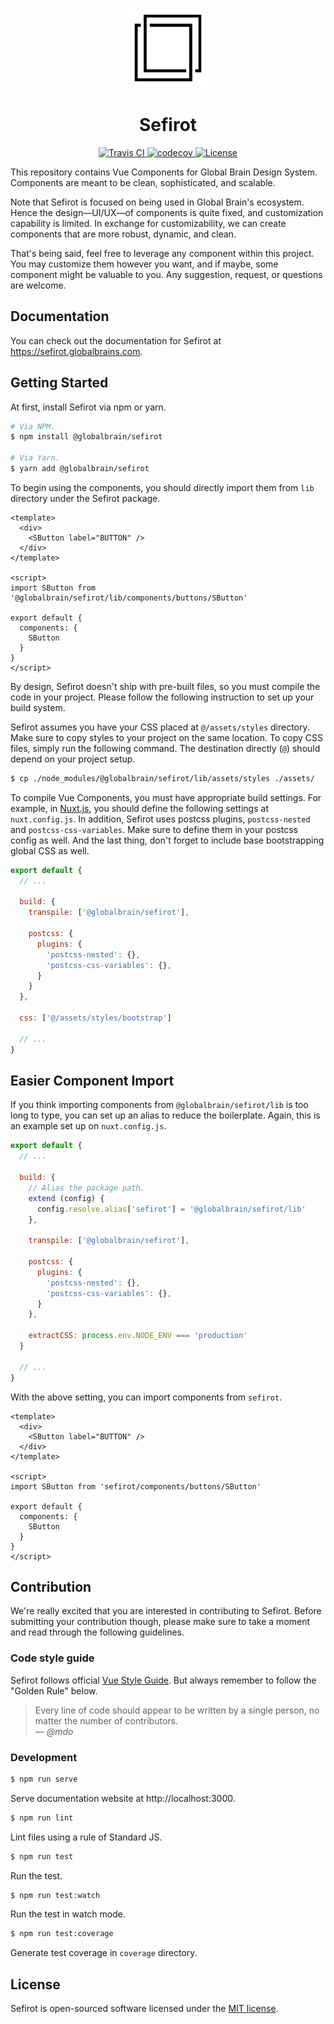 <p align="center">
  <img width="128" src="https://github.com/globalbrain/sefirot/raw/master/logo-sefirot.png" alt="Sefirot">
</p>

<h1 align="center">Sefirot</h1>

<p align="center">
  <a href="https://travis-ci.org/globalbrain/sefirot">
      <img src="https://travis-ci.org/globalbrain/sefirot.svg?branch=master" alt="Travis CI">
  </a>
  <a href="https://codecov.io/gh/globalbrain/sefirot">
      <img src="https://codecov.io/gh/globalbrain/sefirot/branch/master/graph/badge.svg" alt="codecov">
  </a>
  <a href="https://github.com/globalbrain/sefirot/blob/master/LICENSE.md">
      <img src="https://img.shields.io/npm/l/@globalbrain/sefirot.svg" alt="License">
  </a>
</p>

This repository contains Vue Components for Global Brain Design System. Components are meant to be clean, sophisticated, and scalable.

Note that Sefirot is focused on being used in Global Brain's ecosystem. Hence the design—UI/UX—of components is quite fixed, and customization capability is limited. In exchange for customizability, we can create components that are more robust, dynamic, and clean.

That's being said, feel free to leverage any component within this project. You may customize them however you want, and if maybe, some component might be valuable to you. Any suggestion, request, or questions are welcome.

## Documentation

You can check out the documentation for Sefirot at https://sefirot.globalbrains.com.

## Getting Started

At first, install Sefirot via npm or yarn.

```bash
# Via NPM.
$ npm install @globalbrain/sefirot

# Via Yarn.
$ yarn add @globalbrain/sefirot
```

To begin using the components, you should directly import them from `lib` directory under the Sefirot package.

```vue
<template>
  <div>
    <SButton label="BUTTON" />
  </div>
</template>

<script>
import SButton from '@globalbrain/sefirot/lib/components/buttons/SButton'

export default {
  components: {
    SButton
  }
}
</script>
```

By design, Sefirot doesn't ship with pre-built files, so you must compile the code in your project. Please follow the following instruction to set up your build system.

Sefirot assumes you have your CSS placed at `@/assets/styles` directory. Make sure to copy styles to your project on the same location. To copy CSS files, simply run the following command. The destination directly (`@`) should depend on your project setup.

```bash
$ cp ./node_modules/@globalbrain/sefirot/lib/assets/styles ./assets/
```

To compile Vue Components, you must have appropriate build settings. For example, in [Nuxt.js](https://nuxtjs.org/), you should define the following settings at `nuxt.config.js`. In addition, Sefirot uses postcss plugins, `postcss-nested` and `postcss-css-variables`. Make sure to define them in your postcss config as well. And the last thing, don't forget to include base bootstrapping global CSS as well.

```js
export default {
  // ...

  build: {
    transpile: ['@globalbrain/sefirot'],

    postcss: {
      plugins: {
        'postcss-nested': {},
        'postcss-css-variables': {},
      }
    }
  },

  css: ['@/assets/styles/bootstrap']

  // ...
}
```

## Easier Component Import

If you think importing components from `@globalbrain/sefirot/lib` is too long to type, you can set up an alias to reduce the boilerplate. Again, this is an example set up on `nuxt.config.js`.

```js
export default {
  // ...

  build: {
    // Alias the package path.
    extend (config) {
      config.resolve.alias['sefirot'] = '@globalbrain/sefirot/lib'
    },

    transpile: ['@globalbrain/sefirot'],

    postcss: {
      plugins: {
        'postcss-nested': {},
        'postcss-css-variables': {},
      }
    },

    extractCSS: process.env.NODE_ENV === 'production'
  }

  // ...
}
```

With the above setting,  you can import components from `sefirot`.

```vue
<template>
  <div>
    <SButton label="BUTTON" />
  </div>
</template>

<script>
import SButton from 'sefirot/components/buttons/SButton'

export default {
  components: {
    SButton
  }
}
</script>
```

## Contribution

We're really excited that you are interested in contributing to Sefirot. Before submitting your contribution though, please make sure to take a moment and read through the following guidelines.

### Code style guide

Sefirot follows official [Vue Style Guide](https://vuejs.org/v2/style-guide/). But always remember to follow the "Golden Rule" below.

> Every line of code should appear to be written by a single person, no matter the number of contributors.  
> &mdash; <cite>@mdo</cite>

### Development

```bash
$ npm run serve
```

Serve documentation website at http://localhost:3000.

```bash
$ npm run lint
```

Lint files using a rule of Standard JS.

```bash
$ npm run test
```

Run the test.

```bash
$ npm run test:watch
```

Run the test in watch mode.

```bash
$ npm run test:coverage
```

Generate test coverage in `coverage` directory.

## License

Sefirot is open-sourced software licensed under the [MIT license](LICENSE.md).
